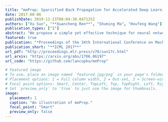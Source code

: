```yaml
---
title: "meProp: Sparsified Back Propagation for Accelerated Deep Learning with Reduced Overfitting"
date: 2017-08-06
publishDate: 2019-12-23T08:04:30.047125Z
authors: ["Xu Sun", "**Xuancheng Ren**", "Shuming Ma", "Houfeng Wang"]
publication_types: ["1"]
abstract: "We propose a simple yet effective technique for neural network learning. The forward propagation is computed as usual. In back propagation, only a small subset of the full gradient is computed to update the model parameters. The gradient vectors are sparsified in such a way that only the top-k elements (in terms of magnitude) are kept. As a result, only k rows or columns (depending on the layout) of the weight matrix are modified, leading to a linear reduction (k divided by the vector dimension) in the computational cost. Surprisingly, experimental results demonstrate that we can update only 1–4% of the weights at each back propagation pass. This does not result in a larger number of training iterations. More interestingly, the accuracy of the resulting models is actually improved rather than degraded, and a detailed analysis is given."
featured: true
publication: "*Proceedings of the 34th International Conference on Machine Learning, **ICML 2017***"
publication_short: "**ICML 2017**"
url_pdf: "http://proceedings.mlr.press/v70/sun17c.html"
url_arxiv: "https://arxiv.org/abs/1706.06197"
url_code: "https://github.com/lancopku/meProp"

# Featured image
# To use, place an image named `featured.jpg/png` in your page's folder.
# Placement options: 1 = Full column width, 2 = Out-set, 3 = Screen-width
# Focal point options: Smart, Center, TopLeft, Top, TopRight, Left, Right, BottomLeft, Bottom, BottomRight
# Set `preview_only` to `true` to just use the image for thumbnails.
image:
  placement: 1
  caption: "An illustration of meProp."
  focal_point: "Smart"
  preview_only: false
---
```


